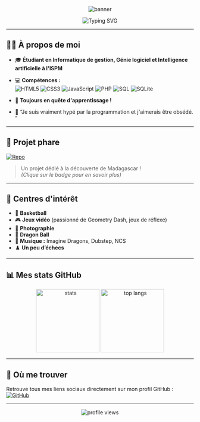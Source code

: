 <!-- Bannière d'accueil -->
<p align="center">
  <img src="https://capsule-render.vercel.app/api?type=waving&color=0:7F7FD5,100:91EAE4&height=200&section=header&text=Salut%20👋%20Je%20suis%20Safidy-Mahefa&fontSize=40&fontAlign=50&fontColor=ffffff" alt="banner" />
</p>

<p align="center">
  <img src="https://readme-typing-svg.demolab.com?font=Fira+Code&duration=3000&pause=1000&color=7F7FD5&center=true&vCenter=true&multiline=true&width=700&height=60&lines=%C3%89tudiant+en+Informatique+de+gestion,+G%C3%A9nie+logiciel,+IA+%E2%9C%A8;Passionn%C3%A9+par+le+code+et+l'apprentissage+continu+!+%F0%9F%92%BB" alt="Typing SVG" />
</p>

---

## 🙋‍♂️ À propos de moi

- 🎓 **Étudiant en Informatique de gestion, Génie logiciel et Intelligence artificielle à l'ISPM**
- 💻 **Compétences :**  
  ![HTML5](https://img.shields.io/badge/HTML5-E34F26?logo=html5&logoColor=fff&style=for-the-badge)
  ![CSS3](https://img.shields.io/badge/CSS3-1572B6?logo=css3&logoColor=fff&style=for-the-badge)
  ![JavaScript](https://img.shields.io/badge/JavaScript-F7DF1E?logo=javascript&logoColor=323330&style=for-the-badge)
  ![PHP](https://img.shields.io/badge/PHP-777BB4?logo=php&logoColor=fff&style=for-the-badge)
  ![SQL](https://img.shields.io/badge/SQL-4479A1?logo=mysql&logoColor=fff&style=for-the-badge)
  ![SQLite](https://img.shields.io/badge/SQLite-003B57?logo=sqlite&logoColor=fff&style=for-the-badge)

- 🧠 **Toujours en quête d'apprentissage !**
- 🚀 “Je suis vraiment hypé par la programmation et j'aimerais être obsédé. ”

---

## 🚩 Projet phare

[![Repo](https://img.shields.io/badge/-Connais%20tu%20Madagascar-91EAE4?style=for-the-badge&logo=github&logoColor=white)](https://github.com/Safidy-Mahefa/connais-tu-madagascar)

> Un projet dédié à la découverte de Madagascar !  
> *(Clique sur le badge pour en savoir plus)*

---

## 🎯 Centres d'intérêt

- 🏀 **Basketball**  
- 🎮 **Jeux vidéo** (passionné de Geometry Dash, jeux de réflexe)
- 📸 **Photographie**
- 🐉 **Dragon Ball**
- 🎵 **Musique :** Imagine Dragons, Dubstep, NCS
- ♟️ **Un peu d’échecs**

---

## 📊 Mes stats GitHub

<p align="center">
  <img src="https://github-readme-stats.vercel.app/api?username=Safidy-Mahefa&show_icons=true&theme=radical" alt="stats" height="170"/>
  <img src="https://github-readme-stats.vercel.app/api/top-langs/?username=Safidy-Mahefa&layout=compact&hide=css,html&theme=radical" alt="top langs" height="170"/>
</p>

---

## 🔗 Où me trouver

Retrouve tous mes liens sociaux directement sur mon profil GitHub :  
[![GitHub](https://img.shields.io/badge/-Safidy--Mahefa-181717?style=for-the-badge&logo=github)](https://github.com/Safidy-Mahefa)

---

<p align="center">
  <img src="https://komarev.com/ghpvc/?username=Safidy-Mahefa&style=flat-square&color=7F7FD5" alt="profile views" />
</p>

<!-- Feel free to customiser encore plus selon tes envies ! -->
